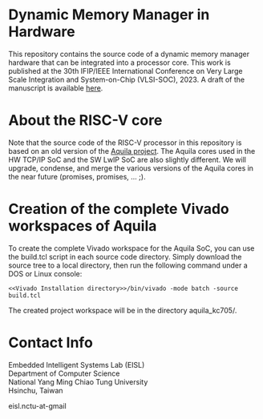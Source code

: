 # Dynamic Memory Manager in Hardware

This repository contains the source code of a dynamic memory manager hardware that can be integrated into a processor core. This work is published at the 30th IFIP/IEEE International Conference on Very Large Scale Integration and System-on-Chip (VLSI-SOC), 2023. A draft of the manuscript is available [here](dmm/docs/aquila-dmm.pdf).

# About the RISC-V core
Note that the source code of the RISC-V processor in this repository is based on an old version of the [Aquila project](https://github.com/eisl-nctu/aquila). The Aquila cores used in the HW TCP/IP SoC and the SW LwIP SoC are also slightly different.  We will upgrade, condense, and merge the various versions of the Aquila cores in the near future (promises, promises, ... ;).

# Creation of the complete Vivado workspaces of Aquila
To create the complete Vivado workspace for the Aquila SoC, you can use the build.tcl script in each source code directory. Simply download the source tree to a local directory, then run the following command under a DOS or Linux console:

```
<<Vivado Installation directory>>/bin/vivado -mode batch -source build.tcl
```

The created project workspace will be in the directory aquila_kc705/.

# Contact Info
Embedded Intelligent Systems Lab (EISL)  
Department of Computer Science  
National Yang Ming Chiao Tung University  
Hsinchu, Taiwan  

eisl.nctu-at-gmail
